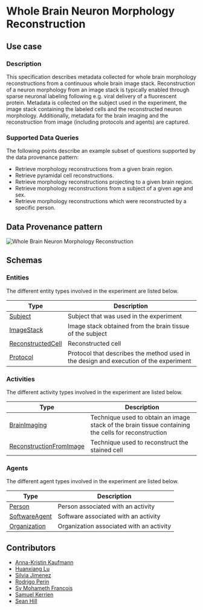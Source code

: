 # Whole Brain Neuron Morphology Reconstruction

## Use case

### Description

This specification describes metadata collected for whole brain morphology reconstructions from a continuous whole brain image stack. Reconstruction of a neuron morphology from an image stack
is typically enabled through sparse neuronal labeling following e.g. viral delivery of a fluorescent protein. Metadata is collected on the subject used in the experiment, 
the image stack containing the labeled cells and the reconstructed neuron morphology. 
Additionally, metadata for the brain imaging and the reconstruction from image (including protocols and agents) are captured. 
 
### Supported Data Queries

The following points describe an example subset of questions supported by the data provenance pattern:

* Retrieve morphology reconstructions from a given brain region.
* Retrieve pyramidal cell reconstructions.
* Retrieve morphology reconstructions projecting to a given brain region.
* Retrieve morphology reconstructions from a subject of a given age and sex.
* Retrieve morphology reconstructions which were reconstructed by a specific person.


## Data Provenance pattern

![Whole Brain Neuron Morphology Reconstruction](../../../assets/provtemplates/wholebrain-neuron-morphology-reconstruction.svg)

## Schemas

### Entities

The different entity types involved in the experiment are listed below.

| Type  | Description|
| ------------- | ------------- |
| [Subject](https://bbp-nexus.epfl.ch/staging/datamodels/class-nsgsubject.html)                            |     Subject that was used in the experiment     |
| [ImageStack](https://bbp-nexus.epfl.ch/staging/datamodels/class-nsgimagestack.html)                            |     Image stack obtained from the brain tissue of the subject     |
| [ReconstructedCell](https://bbp-nexus.epfl.ch/staging/datamodels/class-nsgreconstructedcell.html)    |     Reconstructed cell      |
| [Protocol](https://bbp-nexus.epfl.ch/staging/datamodels/class-nsgexperimentalprotocol.html)                          |     Protocol that describes the method used in the design and execution of the experiment      |

### Activities

The different activity types involved in the experiment are listed below.

| Type  | Description|
| ------------- | ------------- |
| [BrainImaging](https://bbp-nexus.epfl.ch/staging/datamodels/class-nsgbrainimaging.html)                      |     Technique used to obtain an image stack of the brain tissue containing the cells for reconstruction      |
| [ReconstructionFromImage](https://bbp-nexus.epfl.ch/staging/datamodels/class-nsgreconstructionfromimage.html)   |     Technique used to reconstruct the stained cell     |


### Agents

The different agent types involved in the experiment are listed below.

| Type  | Description|
| ------------- | ------------- |
| [Person](https://bbp-nexus.epfl.ch/staging/datamodels/class-schemaperson.html)                                        |    Person associated with an activity      |
| [SoftwareAgent](https://bbp-nexus.epfl.ch/staging/datamodels/class-provsoftwareagent.html)                          |    Software associated with an activity      |
| [Organization](https://bbp-nexus.epfl.ch/staging/datamodels/class-schemaorganization.html)                            |    Organization associated with an activity      |

## Contributors

* [Anna-Kristin Kaufmann](mailto:anna-kristin.kaufmann@epfl.ch)
* [Huanxiang Lu](mailto:huanxiang.lu@epfl.ch)
* [Silvia Jimenez](mailto:silvia.jimenez@epfl.ch)
* [Rodrigo Perin](mailto:rodrigo.perin@epfl.ch)
* [Sy Mohameth Francois](mailto:mohameth.sy@epfl.ch)
* [Samuel Kerrien](mailto:samuel.kerrien@epfl.ch)
* [Sean Hill](mailto:sean.hill@epfl.ch)